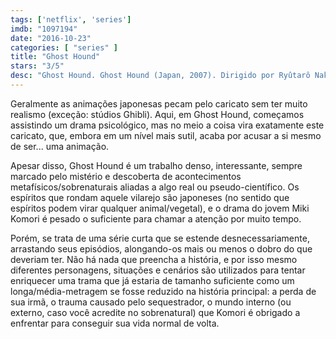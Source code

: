```yaml
---
tags: ['netflix', 'series']
imdb: "1097194"
date: "2016-10-23"
categories: [ "series" ]
title: "Ghost Hound"
stars: "3/5"
desc: "Ghost Hound. Ghost Hound (Japan, 2007). Dirigido por Ryûtarô Nakamura. Escrito por Chiaki Konaka. Com Kara Greenberg (Miki Komori / ...)."
---
```

Geralmente as animações japonesas pecam pelo caricato sem ter muito realismo (exceção: stúdios Ghibli). Aqui, em Ghost Hound, começamos assistindo um drama psicológico, mas no meio a coisa vira exatamente este caricato, que, embora em um nível mais sutil, acaba por acusar a si mesmo de ser... uma animação.

Apesar disso, Ghost Hound é um trabalho denso, interessante, sempre marcado pelo mistério e descoberta de acontecimentos metafísicos/sobrenaturais aliadas a algo real ou pseudo-científico. Os espíritos que rondam aquele vilarejo são japoneses (no sentido que espíritos podem virar qualquer animal/vegetal), e o drama do jovem Miki Komori é pesado o suficiente para chamar a atenção por muito tempo.

Porém, se trata de uma série curta que se estende desnecessariamente, arrastando seus episódios, alongando-os mais ou menos o dobro do que deveriam ter. Não há nada que preencha a história, e por isso mesmo diferentes personagens, situações e cenários são utilizados para tentar enriquecer uma trama que já estaria de tamanho suficiente como um longa/média-metragem se fosse reduzido na história principal: a perda de sua irmã, o trauma causado pelo sequestrador, o mundo interno (ou externo, caso você acredite no sobrenatural) que Komori é obrigado a enfrentar para conseguir sua vida normal de volta.
